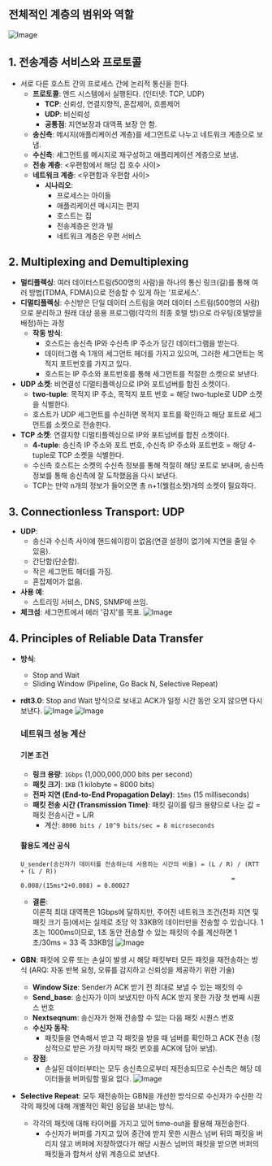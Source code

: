 ## 전체적인 계층의 범위와 역할
![Image](https://github.com/user-attachments/assets/5d51ff50-c339-4930-b21d-c3604f27b312)

## 1. 전송계층 서비스와 프로토콜
- 서로 다른 호스트 간의 프로세스 간에 논리적 통신을 한다.
  - **프로토콜**: 엔드 시스템에서 실행된다. (인터넷: TCP, UDP)
    - **TCP**: 신뢰성, 연결지향적, 혼잡제어, 흐름제어
    - **UDP**: 비신뢰성
    - **공통점**: 지연보장과 대역폭 보장 안 함.
  - **송신측**: 메시지(애플리케이션 계층)를 세그먼트로 나누고 네트워크 계층으로 보냄.
  - **수신측**: 세그먼트를 메시지로 재구성하고 애플리케이션 계층으로 보냄.
  - **전송 계층**: <우편함에서 해당 집 호수 사이>
  - **네트워크 계층**: <우편함과 우편함 사이>
    - **시나리오**:
      - 프로세스는 아이들
      - 애플리케이션 메시지는 편지
      - 호스트는 집
      - 전송계층은 안과 빌
      - 네트워크 계층은 우편 서비스

## 2. Multiplexing and Demultiplexing
- **멀티플렉싱**: 여러 데이터스트림(500명의 사람)을 하나의 통신 링크(길)를 통해 여러 방법(TDMA, FDMA)으로 전송할 수 있게 하는 '프로세스'.
- **디멀티플렉싱**: 수신받은 단일 데이터 스트림을 여러 데이터 스트림(500명의 사람)으로 분리하고 원래 대상 응용 프로그램(각각의 최종 호텔 방)으로 라우팅(호텔방을 배정)하는 과정
  - **작동 방식**:
    - 호스트는 송신측 IP와 수신측 IP 주소가 담긴 데이터그램을 받는다.
    - 데이터그램 속 1개의 세그먼트 헤더를 가지고 있으며, 그러한 세그먼트는 목적지 포트번호를 가지고 있다.
    - 호스트는 IP 주소와 포트번호를 통해 세그먼트를 적절한 소켓으로 보낸다.
- **UDP 소켓**: 비연결성 디멀티플렉싱으로 IP와 포트넘버를 합친 소켓이다.
  - **two-tuple**: 목적지 IP 주소, 목적지 포트 번호 = 해당 two-tuple로 UDP 소켓을 식별한다.
  - 호스트가 UDP 세그먼트를 수신하면 목적지 포트를 확인하고 해당 포트로 세그먼트를 소켓으로 전송한다.
- **TCP 소켓**: 연결지향 디멀티플렉싱으로 IP와 포트넘버를 합친 소켓이다.
  - **4-tuple**: 송신측 IP 주소와 포트 번호, 수신측 IP 주소와 포트번호 = 해당 4-tuple로 TCP 소켓을 식별한다.
  - 수신측 호스트는 소켓의 수신측 정보를 통해 적절히 해당 포트로 보내며, 송신측 정보를 통해 송신측에 잘 도착했음을 다시 보낸다.
  - TCP는 만약 n개의 정보가 들어오면 총 n+1(웰컴소켓)개의 소켓이 필요하다.

## 3. Connectionless Transport: UDP
- **UDP**:
  - 송신과 수신측 사이에 핸드쉐이킹이 없음(연결 설정이 없기에 지연을 줄일 수 있음).
  - 간단함(단순함).
  - 작은 세그먼트 헤더를 가짐.
  - 혼잡제어가 없음.
- **사용 예**:
  - 스트리밍 서비스, DNS, SNMP에 쓰임.
- **체크섬**: 세그먼트에서 에러 '감지'를 목표.
 ![Image](https://github.com/user-attachments/assets/da30c4f6-b229-42f4-89b4-57cf668893b2)


## 4. Principles of Reliable Data Transfer
- **방식**:
  - Stop and Wait
  - Sliding Window (Pipeline, Go Back N, Selective Repeat)
- **rdt3.0**: Stop and Wait 방식으로 보내고 ACK가 일정 시간 동안 오지 않으면 다시 보낸다.
  ![Image](https://github.com/user-attachments/assets/9b2286f8-b8fa-4a13-878b-b908450421e7)
  ![Image](https://github.com/user-attachments/assets/e0857ccc-b32e-41ef-9497-f8e1bec641c0)
  
  ### 네트워크 성능 계산

    #### 기본 조건

    - **링크 용량**: `1Gbps` (1,000,000,000 bits per second)
    - **패킷 크기**: `1KB` (1 kilobyte = 8000 bits)
    - **전파 지연 (End-to-End Propagation Delay)**: `15ms` (15 milliseconds)
    - **패킷 전송 시간 (Transmission Time)**: 패킷 길이를 링크 용량으로 나눈 값 = 패킷 전송시간 = L/R
      - 계산: `8000 bits / 10^9 bits/sec = 8 microseconds`

    #### 활용도 계산 공식

    ```plaintext
    U_sender(송신자가 데이터를 전송하는데 사용하는 시간의 비율) = (L / R) / (RTT + (L / R))
                                                              = 0.008/(15ms*2+0.008) = 0.00027
    ```
  - **결론**:  
      이론적 최대 대역폭은 1Gbps에 달하지만, 주어진 네트워크 조건(전파 지연 및 패킷 크기 등)에서는 실제로 초당 약 33KB의 데이터만을 전송할 수 있습니다.
      1초는 1000ms이므로, 1초 동안 전송할 수 있는 패킷의 수를 계산하면 1초/30ms = 33 즉 33KB임
    ![Image](https://github.com/user-attachments/assets/1e519609-449f-406e-a877-ead6a1ba371a)
    
- **GBN**: 패킷에 오류 또는 손실이 발생 시 해당 패킷부터 모든 패킷을 재전송하는 방식 (ARQ: 자동 반복 요청, 오류를 감지하고 신뢰성을 제공하기 위한 기술)
  - **Window Size**: Sender가 ACK 받기 전 최대로 보낼 수 있는 패킷의 수
  - **Send_base**: 송신자가 이미 보냈지만 아직 ACK 받지 못한 가장 첫 번째 시퀀스 번호
  - **Nextseqnum**: 송신자가 현재 전송할 수 있는 다음 패킷 시퀀스 번호
  - **수신자 동작**:
     - 패킷들을 연속해서 받고 각 패킷을 받을 때 넘버를 확인하고 ACK 전송 (정상적으로 받은 가장 마지막 패킷 번호를 ACK에 담아 보냄).
  - **장점**:
     - 손실된 데이터부터는 모두 송신측으로부터 재전송되므로 수신측은 해당 데이터들을 버퍼링할 필요 없다.
  ![Image](https://github.com/user-attachments/assets/707d28c1-7b4e-48fd-b43d-30da6d5fa366)
- **Selective Repeat**: 모두 재전송하는 GBN을 개선한 방식으로 수신자가 수신한 각각의 패킷에 대해 개별적인 확인 응답을 보내는 방식.
  - 각각의 패킷에 대해 타이머를 가지고 있어 time-out을 활용해 재전송한다.
    - 수신자가 버퍼를 가지고 있어 중간에 받지 못한 시퀀스 넘버 뒤의 패킷을 버리지 않고 버퍼에 저장하였다가 해당 시퀀스 넘버의 패킷을 받으면 버퍼의 패킷들과 합쳐서 상위 계층으로 보낸다.
